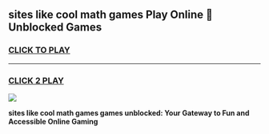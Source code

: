 
## sites like cool math games Play Online 👋 Unblocked Games
<h3>
<a href="https://news.freeplayer.one?title=sites_like_cool_math_games&ref=17CMG">CLICK TO PLAY</a></h3>
<hr>

<h3>
<a href="https://news.freeplayer.one?title=sites_like_cool_math_games&ref=17CMG">CLICK 2 PLAY</a>
  
</h3>

<a href="https://news.freeplayer.one?title=sites_like_cool_math_games&ref=17CMG/"><img src="https://clearcache.store/games.png"></a>


**sites like cool math games games unblocked: Your Gateway to Fun and Accessible Online Gaming**
